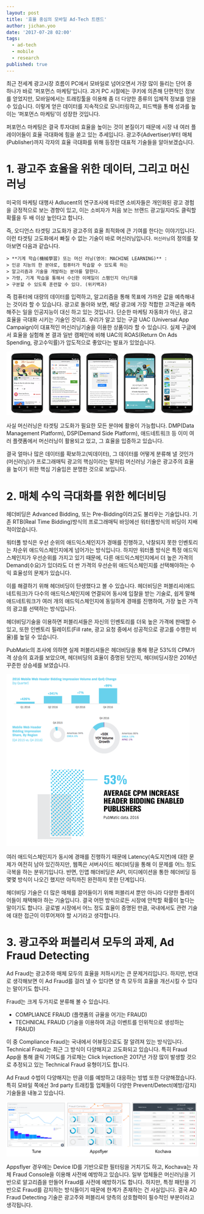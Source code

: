 ```yaml
---
layout: post
title: '효율 중심의 모바일 Ad-Tech 트렌드'
author: jichan.yoo
date: '2017-07-28 02:00'
tags:
  - ad-tech
  - mobile
  - research
published: true
---
```


최근 전세계 광고시장 흐름이 PC에서 모바일로 넘어오면서 가장 많이 들리는 단어 중 하나가 바로 ‘퍼포먼스 마케팅’입니다.
과거 PC 시절에는 쿠키에 의존해 단편적인 정보를 얻었지만, 모바일에서는 트래킹툴을 이용해 좀 더 다양한 종류의 입체적 정보를 얻을 수 있습니다.
이렇게 얻은 데이터를 지속적으로 모니터링하고, 피드백을 통해 성과를 높이는 ‘퍼포먼스 마케팅’이 성장한 것입니다.

퍼포먼스 마케팅은 결국 투자대비 효율을 높이는 것이 본질이기 때문에 시장 내 여러 플레이어들이 효율 극대화에 힘을 쏟고 있는 추세입니다.
광고주(Advertiser)부터 매체(Publisher)까지 각자의 효율 극대화를 위해 등장한 대표적 기술들을 알아보겠습니다.


# 1. 광고주 효율을 위한 데이터, 그리고 머신러닝

미국의 마케팅 대행사 Adlucent의 연구조사에 따르면 소비자들은 개인화된 광고 경험을 긍정적으로 보는 경향이 있고,
이는 소비자가 처음 보는 브랜드 광고일지라도 클릭할 확률을 두 배 이상 높인다고 합니다.

즉, 오디언스 타겟팅 고도화가 광고주의 효율 최적화에 큰 기여를 한다는 이야기입니다.
이런 타겟팅 고도화에서 빠질 수 없는 기술이 바로 머신러닝입니다. ```머신러닝```의 정의를 찾아보면 다음과 같습니다.

    > **기계 학습(機械學習) 또는 머신 러닝(영어: MACHINE LEARNING)** :
    > 인공 지능의 한 분야로, 컴퓨터가 학습할 수 있도록 하는
    > 알고리즘과 기술을 개발하는 분야를 말한다.
    > 가령, 기계 학습을 통해서 수신한 이메일이 스팸인지 아닌지를
    > 구분할 수 있도록 훈련할 수 있다. (위키백과)

즉 컴퓨터에 대량의 데이터를 입력하고, 알고리즘을 통해 목표에 가까운 값을 예측해내는 것이라 할 수 있습니다.
광고로 돌아와 보면, 해당 광고에 가장 적합한 고객군을 예측해주는 일을 인공지능이 대신 하고 있는 것입니다.
단순한 마케팅 자동화가 아닌, 광고 효율을 극대화 시키는 기술인 것이죠.
우리가 알고 있는 구글 UAC (Universal App Campaign)이 대표적인 머신러닝기술을 이용한 상품이라 할 수 있습니다.
실제 구글에서 효율을 실험해 본 결과 일반 캠페인에 비해 UAC의 ROAS(Return On Ads Spending, 광고수익률)가 압도적으로 좋았다는 발표가 있었습니다.

![출처: Google](/static/images/49409bab-47f9-4c69-84a1-71386d2aea522017072815.png)

사실 머신러닝은 타겟팅 고도화가 필요한 모든 분야에 활용이 가능합니다.
DMP(Data Management Platform), DSP(Demand Side Platform), 애드네트워크 등 이미 여러 플랫폼에서 머신러닝이 활용되고 있고, 그 효율을 입증하고 있습니다.

결국 얼마나 많은 데이터를 확보하고(빅데이터), 그 데이터를 어떻게 분류해 낼 것인가(머신러닝)가 프로그래매틱 광고의 핵심이라는 말처럼 머신러닝 기술은 광고주의 효율을 높이기 위한 핵심 기술임은 분명한 것으로 보입니다.

# 2. 매체 수익 극대화를 위한 헤더비딩

헤더비딩은 Advanced Bidding, 또는 Pre-Bidding이라고도 불리우는 기술입니다.
기존 RTB(Real Time Bidding)방식의 프로그래매틱 바잉에선 워터폴방식의 비딩이 지배적이었습니다.

워터폴 방식은 우선 순위의 애드익스체인지가 경매를 진행하고, 낙찰되지 못한 인벤토리는 차순위 애드익스체인지에게 넘어가는 방식입니다.
하지만 워터폴 방식은 특정 애드익스체인지가 우선순위를 가지고 있기 때문에, 다른 애드익스체인지에서 더 높은 가격의 Demand(수요)가 있더라도 더 싼 가격의 우선순위 애드익스체인지를 선택해야하는 수익 효율성의 문제가 있습니다.

이를 해결하기 위해 헤더비딩이 탄생했다고 볼 수 있습니다.
헤더비딩은 퍼블리셔(애드네트워크)가 다수의 애드익스체인지에 연결되어 동시에 입찰을 받는 기술로,
쉽게 말해 애드네트워크가 여러 개의 애드익스체인지에 동일하게 경매를 진행하여, 가장 높은 가격의 광고를 선택하는 방식입니다.

헤더비딩기술을 이용하면 퍼블리셔들은 자신의 인벤토리를 더욱 높은 가격에 판매할 수 있고,
또한 인벤토리 필레이트(Fill rate, 광고 요청 중에서 성공적으로 광고를 수행한 비율)를 높일 수 있습니다.

PubMatic의 조사에 의하면 실제 퍼블리셔들은 헤더비딩을 통해 평균 53%의 CPM가격 상승의 효과를 보았으며,
헤더비딩의 효율이 증명된 탓인지, 헤더비딩시장은 2016년 꾸준한 상승세를 보였습니다.

![출처: Pubmatic](/static/images/pubmatic-e1504658987806.png)


여러 애드익스체인지가 동시에 경매를 진행하기 때문에 Latency(속도지연)에 대한 문제가 여전히 남아 있긴하지만,
웹쪽은 서버사이드 헤더비딩을 통해 이 문제를 어느 정도 극복을 하는 분위기입니다.
반면, 인앱 해더비딩은 API, 미디에이션을 통한 헤더비딩 등 몇몇 방식이 나오긴 했지만 아직까진 완전하지 못한 단계입니다.

헤더비딩 기술은 더 많은 매체를 끌어들이기 위해 퍼블리셔 뿐만 아니라 다양한 플레이어들이 채택해야 하는 기술입니다.
결국 어떤 방식으로든 시장에 안착할 확률이 높다는 말이기도 합니다.
글로벌 시장에서 어느 정도 효율이 증명된 만큼, 국내에서도 관련 기술에 대한 접근이 이루어져야 할 시기라고 생각합니다.


# 3. 광고주와 퍼블리셔 모두의 과제, Ad Fraud Detecting

Ad Fraud는 광고주와 매체 모두의 효율을 저하시키는 큰 문제거리입니다.
하지만, 반대로 생각해보면 이 Ad Fraud를 걸러 낼 수 있다면 양 측 모두의 효율을 개선시킬 수 있다는 말이기도 합니다.

Fraud는 크게 두가지로 분류해 볼 수 있습니다.

+ COMPLIANCE FRAUD (플랫폼의 규율을 어기는 FRAUD)
+ TECHNICAL FRAUD (기술을 이용하여 과금 이벤트를 인위적으로 생성하는 FRAUD)

이 중 Compliance Fraud는 국내에서 어뷰징으로도 잘 알려져 있는 방식입니다. Technical Fraud는 최근 그 방식이 다양해지고 고도화되고 있습니다.
특히 Fraud App을 통해 클릭 기여도를 가로채는 Click Injection은 2017년 가장 많이 발생할 것으로 추정되고 있는 Technical Fraud 유형이기도 합니다.

Ad Fraud 수법이 다양해지는 만큼 이를 예방하고 대응하는 방법 또한 다양해졌습니다.
특히 모바일 쪽에선 3rd party 트래킹툴 업체들이 다양한 Prevent/Detect(예방/감지) 기술들을 내놓고 있습니다.

![3rd party의 예방/감지 대응들](/static/images/5856ebc2-36c0-42cf-9081-fc91d5c9ed592017072815.png)

Appsflyer 경우에는 Device ID를 기반으로한 필터링을 거치기도 하고, Kochava는 자체 Fraud Console을 이용해 사전에 예방하고 있습니다.
일부 업체들은 머신러닝을 기반으로 알고리즘을 만들어 Fraud를 사전에 예방하기도 합니다.
하지만, 특정 패턴을 기반으로 Fraud를 감지하는 방식들이기 때문에 한계가 존재하는 건 사실입니다.
결국 AD Fraud Detecting 기술은 광고주와 퍼블리셔 양측의 상호협력이 필수적인 부분이라고 생각됩니다.
